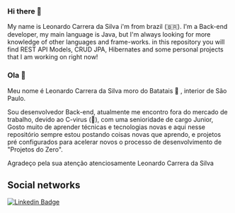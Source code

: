 ### Hi there 🖖
My name is Leonardo Carrera da Silva i'm from brazil (🇧🇷).
I'm a Back-end developer, my main language is Java, but I'm always looking for more knowledge of other languages and frame-works.
in this repository you will find REST API Models, CRUD JPA, Hibernates and some personal projects that I am working on right now!

### Ola 🖖
Meu nome é Leonardo Carrera da Silva moro do Batatais 🥔 , interior de  São Paulo.

Sou desenvolvedor Back-end, atualmente me encontro fora do mercado de trabalho, devido ao C-virus (🦠), com uma senioridade de cargo Junior, Gosto muito de aprender técnicas e tecnologias novas e aqui nesse repositório sempre estou postando coisas novas que aprendo, e projetos pré configurados para acelerar novos o processo de desenvolvimento de "Projetos do Zero".

Agradeço pela sua atenção atenciosamente Leonardo Carrera da Silva


## Social networks

[![Linkedin Badge](https://img.shields.io/badge/-LinkedIn-blue?style=flat-square&logo=Linkedin&logoColor=white&link=https://www.linkedin.com/in/felipefialho)](https://www.linkedin.com/in/leonardo-carrera-da-silva/)
